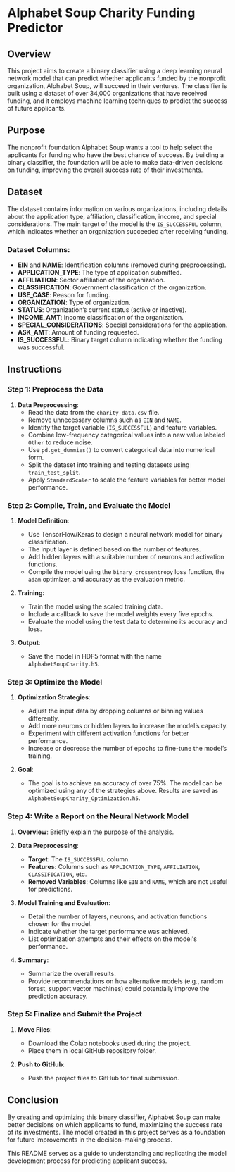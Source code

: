 # Alphabet Soup Charity Funding Predictor

## Overview
This project aims to create a binary classifier using a deep learning neural network model that can predict whether applicants funded by the nonprofit organization, Alphabet Soup, will succeed in their ventures. The classifier is built using a dataset of over 34,000 organizations that have received funding, and it employs machine learning techniques to predict the success of future applicants.

## Purpose
The nonprofit foundation Alphabet Soup wants a tool to help select the applicants for funding who have the best chance of success. By building a binary classifier, the foundation will be able to make data-driven decisions on funding, improving the overall success rate of their investments.

## Dataset
The dataset contains information on various organizations, including details about the application type, affiliation, classification, income, and special considerations. The main target of the model is the `IS_SUCCESSFUL` column, which indicates whether an organization succeeded after receiving funding.

### Dataset Columns:
- **EIN** and **NAME**: Identification columns (removed during preprocessing).
- **APPLICATION_TYPE**: The type of application submitted.
- **AFFILIATION**: Sector affiliation of the organization.
- **CLASSIFICATION**: Government classification of the organization.
- **USE_CASE**: Reason for funding.
- **ORGANIZATION**: Type of organization.
- **STATUS**: Organization’s current status (active or inactive).
- **INCOME_AMT**: Income classification of the organization.
- **SPECIAL_CONSIDERATIONS**: Special considerations for the application.
- **ASK_AMT**: Amount of funding requested.
- **IS_SUCCESSFUL**: Binary target column indicating whether the funding was successful.

## Instructions

### Step 1: Preprocess the Data
1. **Data Preprocessing**:
   - Read the data from the `charity_data.csv` file.
   - Remove unnecessary columns such as `EIN` and `NAME`.
   - Identify the target variable (`IS_SUCCESSFUL`) and feature variables.
   - Combine low-frequency categorical values into a new value labeled `Other` to reduce noise.
   - Use `pd.get_dummies()` to convert categorical data into numerical form.
   - Split the dataset into training and testing datasets using `train_test_split`.
   - Apply `StandardScaler` to scale the feature variables for better model performance.

### Step 2: Compile, Train, and Evaluate the Model
1. **Model Definition**:
   - Use TensorFlow/Keras to design a neural network model for binary classification.
   - The input layer is defined based on the number of features.
   - Add hidden layers with a suitable number of neurons and activation functions.
   - Compile the model using the `binary_crossentropy` loss function, the `adam` optimizer, and accuracy as the evaluation metric.
   
2. **Training**:
   - Train the model using the scaled training data.
   - Include a callback to save the model weights every five epochs.
   - Evaluate the model using the test data to determine its accuracy and loss.

3. **Output**:
   - Save the model in HDF5 format with the name `AlphabetSoupCharity.h5`.

### Step 3: Optimize the Model
1. **Optimization Strategies**:
   - Adjust the input data by dropping columns or binning values differently.
   - Add more neurons or hidden layers to increase the model’s capacity.
   - Experiment with different activation functions for better performance.
   - Increase or decrease the number of epochs to fine-tune the model’s training.
   
2. **Goal**:
   - The goal is to achieve an accuracy of over 75%. The model can be optimized using any of the strategies above. Results are saved as `AlphabetSoupCharity_Optimization.h5`.

### Step 4: Write a Report on the Neural Network Model
1. **Overview**: Briefly explain the purpose of the analysis.
   
2. **Data Preprocessing**:
   - **Target**: The `IS_SUCCESSFUL` column.
   - **Features**: Columns such as `APPLICATION_TYPE`, `AFFILIATION`, `CLASSIFICATION`, etc.
   - **Removed Variables**: Columns like `EIN` and `NAME`, which are not useful for predictions.

3. **Model Training and Evaluation**:
   - Detail the number of layers, neurons, and activation functions chosen for the model.
   - Indicate whether the target performance was achieved.
   - List optimization attempts and their effects on the model's performance.

4. **Summary**:
   - Summarize the overall results.
   - Provide recommendations on how alternative models (e.g., random forest, support vector machines) could potentially improve the prediction accuracy.

### Step 5: Finalize and Submit the Project
1. **Move Files**:
   - Download the Colab notebooks used during the project.
   - Place them in local GitHub repository folder.
   
2. **Push to GitHub**:
   - Push the project files to GitHub for final submission.

## Conclusion
By creating and optimizing this binary classifier, Alphabet Soup can make better decisions on which applicants to fund, maximizing the success rate of its investments. The model created in this project serves as a foundation for future improvements in the decision-making process.

This README serves as a guide to understanding and replicating the model development process for predicting applicant success.
